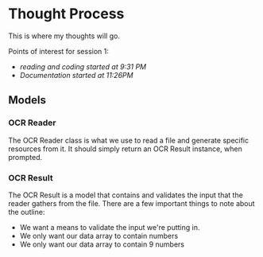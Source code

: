 # Thought Process

This is where my thoughts will go.

Points of interest for session 1:

* *reading and coding started at 9:31 PM*
* *Documentation started at 11:26PM*

## Models

### OCR Reader

The OCR Reader class is what we use to read a file and generate specific resources
from it. It should simply return an OCR Result instance, when prompted.


### OCR Result

The OCR Result is a model that contains and validates the input that the reader
gathers from the file. There are a few important things to note about the outline:

* We want a means to validate the input we're putting in.
* We only want our data array to contain numbers
* We only want our data array to contain 9 numbers
